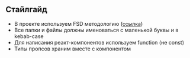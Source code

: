 ## Стайлгайд
- В проекте используем FSD методологию ([ссылка](https://feature-sliced.github.io/documentation/ru/docs/get-started/tutorial))
- Все папки и файлы должны именоваться с маленькой буквы и в kebab-case
- Для написания реакт-компонентов используем function (не const)
- Типы пропсов храним вместе с компонентом
